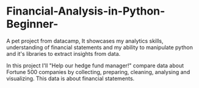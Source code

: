 # Financial-Analysis-in-Python-Beginner-
A pet project from datacamp, It showcases my analytics skills, understanding of financial statements and my ability to manipulate python and it's libraries to extract insights from data.

In this project I'll "Help our hedge fund manager!" compare data about Fortune 500 companies by collecting, preparing, cleaning, analysing and visualizing. This data is about financial statements.